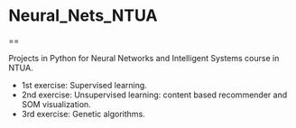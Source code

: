 # Neural_Nets_NTUA
==

Projects in Python for Neural Networks and Intelligent Systems course in NTUA.

* 1st exercise: Supervised learning.
* 2nd exercise: Unsupervised learning: content based recommender and SOM visualization.
* 3rd exercise: Genetic algorithms.
